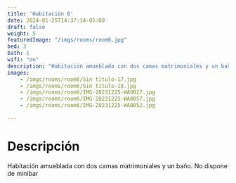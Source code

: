 ```yaml
---
title: 'Habitación 6'
date: 2024-01-25T14:37:14-05:00
draft: false
weight: 5
featuredImage: "/imgs/rooms/room6.jpg"
bed: 3
bath: 1
wifi: "on"
description: "Habitación amueblada con dos camas matrimoniales y un baño. No dispone de minibar"
images:
    - /imgs/rooms/room6/Sin título-17.jpg
    - /imgs/rooms/room6/Sin título-18.jpg
    - /imgs/rooms/room6/IMG-20231225-WA0027.jpg
    - /imgs/rooms/room6/IMG-20231225-WA0057.jpg
    - /imgs/rooms/room6/IMG-20231225-WA0052.jpg

---
```


# Descripción
Habitación amueblada con dos camas matrimoniales y un baño. No dispone de minibar
